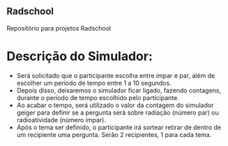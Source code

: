 ## Radschool
Repositório para projetos Radschool
# Descrição do Simulador:
- Será solicitado que o participante escolha entre ímpar e par, além de escolher um
período de tempo entre 1 a 10 segundos.
- Depois disso, deixaremos o simulador ficar ligado, fazendo contagens, durante o
período de tempo escolhido pelo participante.
- Ao acabar o tempo, será utilizado o valor da contagem do simulador geiger para
definir se a pergunta será sobre radiação (número par) ou radioatividade (número
ímpar).
- Após o tema ser definido, o participante irá sortear retirar de dentro de um recipiente
uma pergunta. Serão 2 recipientes, 1 para cada tema.
